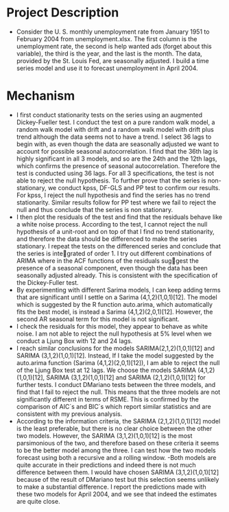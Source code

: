 # Project Description
- Consider the U. S. monthly unemployment rate from January 1951 to February 2004 from unemployment.xlsx. The first column is the unemployment rate, the
second is help wanted ads (forget about this variable), the third is the year, and the last is the month. The data, provided by the St. Louis Fed, are seasonally adjusted. I build a time series model and use it to forecast unemployment in April 2004.
# Mechanism
- I first conduct stationarity tests on the series using an augmented Dickey-Fueller test. I conduct the test on a pure random walk model, a random walk model with drift and a random
walk model with drift plus trend although the data seems not to have a trend. I select 36 lags to begin with, as even though the data are seasonally adjusted we want to account for
possible seasonal autocorrelation. I find that the 36th lag is highly significant in all 3 models, and so are the 24th and the 12th lags, which confirms the presence of seasonal autocorrelation. Therefore the test is conducted
using 36 lags. For all 3 specifications, the test is not able to reject the null hypothesis. To further prove that the series is non-stationary, we conduct kpss, DF-GLS and PP test to confirm
our results. For kpss, I reject the null hypothesis and find the series has no trend stationarity. Similar results follow for PP test where we fail to reject the null and thus conclude that the
series is non stationary.
- I then plot the residuals of the test and find that the residuals behave like a white noise process. According to the test, I cannot reject the null hypothesis of a unit-root and on top of that I find no trend stationarity, and therefore the data should be differenced to make the series
stationary. I repeat the tests on the differenced series and conclude that the series is integrated of order 1. I try out different combinations of ARIMA where in the ACF functions of the residuals suggest the presence of a seasonal component, even though the data has been seasonally adjusted
already. This is consistent with the specification of the Dickey-Fuller test.
- By experimenting with different Sarima models, I can keep adding terms that are significant until I settle on a Sarima (4,1,2)(1,0,1)[12]. The model which is suggested by the R function
auto.arima, which automatically fits the best model, is instead a Sarima (4,1,2)(2,0,1)[12]. However, the second AR seasonal term for this model is not significant.
- I check the residuals for this model, they appear to behave as white noise. I am not able to reject the null hypothesis at 5% level when we conduct a Ljung Box with 12 and 24 lags.
- I reach similar conclusions for the models SARIMA(2,1,2)(1,0,1)[12] and SARIMA (3,1,2)(1,0,1)[12]. Instead, If I take the model suggested by the auto.arima function (Sarima (4,1,2)(2,0,1)[12]), I am able to reject the null of the Ljung Box test at 12 lags. We choose the models SARIMA
(4,1,2)(1,0,1)[12], SARIMA (3,1,2)(1,0,1)[12] and SARIMA (2,1,2)(1,0,1)[12] for further tests. I conduct DMariano tests between the three models, and find that I fail to reject the null. This means that the three models are not significantly different in terms of RSME. This is confirmed
by the comparison of AIC´s and BIC´s which report similar statistics and are consistent with my previous analysis.
- According to the information criteria, the SARIMA (2,1,2)(1,0,1)[12] model is the least preferable, but there is no clear choice between the other two models. However, the SARIMA
(3,1,2)(1,0,1)[12] is the most parsimonious of the two, and therefore based on these criteria it seems to be the better model among the three. I can test how the two models forecast using both a recursive and a rolling window.
-Both models are quite accurate in their predictions and indeed there is not much difference
between them. I would have chosen SARIMA (3,1,2)(1,0,1)[12] because of the result of
DMariano test but this selection seems unlikely to make a substantial difference. I report the predictions made with these two models for April 2004, and we see that indeed
the estimates are quite close.
